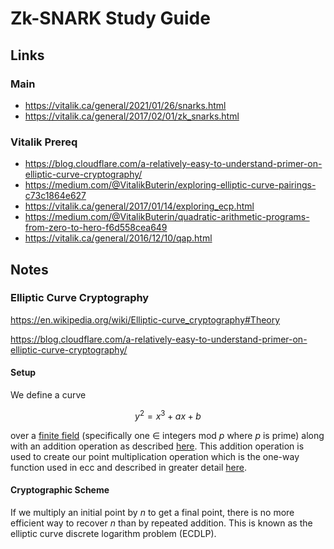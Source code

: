 # Zk-SNARK Study Guide
## Links
### Main
- https://vitalik.ca/general/2021/01/26/snarks.html
- https://vitalik.ca/general/2017/02/01/zk_snarks.html
### Vitalik Prereq
- https://blog.cloudflare.com/a-relatively-easy-to-understand-primer-on-elliptic-curve-cryptography/
- https://medium.com/@VitalikButerin/exploring-elliptic-curve-pairings-c73c1864e627
- https://vitalik.ca/general/2017/01/14/exploring_ecp.html
- https://medium.com/@VitalikButerin/quadratic-arithmetic-programs-from-zero-to-hero-f6d558cea649
- https://vitalik.ca/general/2016/12/10/qap.html

## Notes
### Elliptic Curve Cryptography
https://en.wikipedia.org/wiki/Elliptic-curve_cryptography#Theory

https://blog.cloudflare.com/a-relatively-easy-to-understand-primer-on-elliptic-curve-cryptography/

#### Setup
We define a curve

$$ y^{2}=x^{3}+ax+b $$

over a [finite field](https://en.wikipedia.org/wiki/Finite_field) (specifically one $\in$ integers mod $p$ where $p$ is prime) along with an addition operation as described [here](https://en.wikipedia.org/wiki/Elliptic_curve#The_group_law). This addition operation is used to create our point multiplication operation which is the one-way function used in ecc and described in greater detail [here](https://en.wikipedia.org/wiki/Elliptic_curve_point_multiplication).
#### Cryptographic Scheme
If we multiply an initial point by $n$ to get a final point, there is no more efficient way to recover $n$ than by repeated addition. This is known as the elliptic curve discrete logarithm problem (ECDLP).
